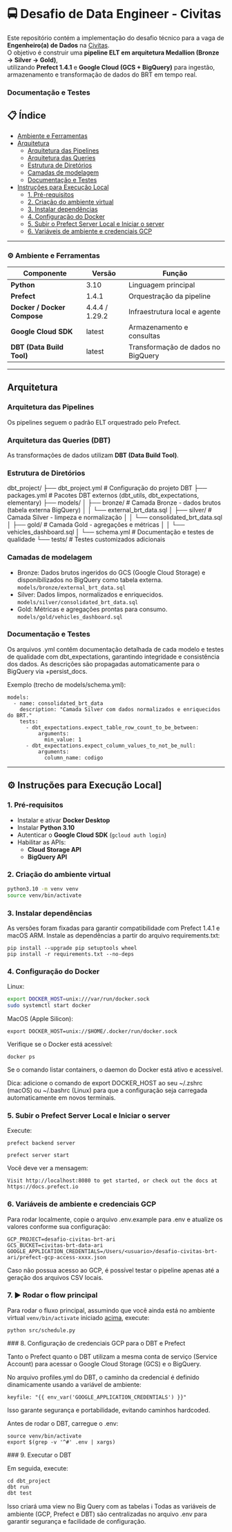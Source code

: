 # 🚍 Desafio de Data Engineer - Civitas

Este repositório contém a implementação do desafio técnico para a vaga de **Engenheiro(a) de Dados** na [Civitas](https://civitas.rio/).  
O objetivo é construir uma **pipeline ELT em arquitetura Medallion (Bronze → Silver → Gold)**,  
utilizando **Prefect 1.4.1** e **Google Cloud (GCS + BigQuery)** para ingestão, armazenamento e transformação de dados do BRT em tempo real.

<a name="docs"/>

### Documentação e Testes

## 📋 Índice

- [Ambiente e Ferramentas](#tools)
- [Arquitetura](arquitecture)
  - [Arquitetura das Pipelines](#pipelines)
  - [Arquitetura das Queries](#dbt)
  - [Estrutura de Diretórios](#directories)
  - [Camadas de modelagem](#model)
  - [Documentação e Testes](#docs)
- [Instruções para Execução Local](#setup)
  - [1. Pré-requisitos](#setup1)
  - [2. Criação do ambiente virtual](#setup2)
  - [3. Instalar dependências](#setup3)
  - [4. Configuração do Docker](#setup4)
  - [5. Subir o Prefect Server Local e Iniciar o server](#setup5)
  - [6. Variáveis de ambiente e credenciais GCP](#setup6)

---
<a name="tools"/>

###  ⚙️ Ambiente e Ferramentas

| Componente | Versão | Função |
|-------------|---------|--------|
| **Python** | 3.10 | Linguagem principal |
| **Prefect** | 1.4.1 | Orquestração da pipeline |
| **Docker / Docker Compose** | 4.4.4 / 1.29.2 | Infraestrutura local e agente |
| **Google Cloud SDK** | latest | Armazenamento e consultas |
| **DBT (Data Build Tool)** | latest | Transformação de dados no BigQuery |
---
<a name="arquitecture"/>

## Arquitetura

<a name="pipelines"/>

### Arquitetura das Pipelines
Os pipelines seguem o padrão ELT orquestrado pelo Prefect.

<a name="dbt"/>

### Arquitetura das Queries (DBT)
As transformações de dados utilizam **DBT (Data Build Tool)**.

<a name="directories"/>

### Estrutura de Diretórios
dbt_project/
├── dbt_project.yml           # Configuração do projeto DBT
├── packages.yml              # Pacotes DBT externos (dbt_utils, dbt_expectations, elementary)
├── models/
│   ├── bronze/               # Camada Bronze - dados brutos (tabela externa BigQuery)
│   │   └── external_brt_data.sql
│   ├── silver/               # Camada Silver - limpeza e normalização
│   │   └── consolidated_brt_data.sql
│   ├── gold/                 # Camada Gold - agregações e métricas
│   │   └── vehicles_dashboard.sql
│   └── schema.yml            # Documentação e testes de qualidade
└── tests/                    # Testes customizados adicionais

<a name="model"/>

### Camadas de modelagem

- Bronze: Dados brutos ingeridos do GCS (Google Cloud Storage) e disponibilizados no BigQuery como tabela externa.	`models/bronze/external_brt_data.sql`
- Silver:	Dados limpos, normalizados e enriquecidos.	`models/silver/consolidated_brt_data.sql`
- Gold:	Métricas e agregações prontas para consumo.	`models/gold/vehicles_dashboard.sql`

<a name="docs"/>

### Documentação e Testes

Os arquivos .yml contêm documentação detalhada de cada modelo e testes de qualidade com dbt_expectations, garantindo integridade e consistência dos dados.
As descrições são propagadas automaticamente para o BigQuery via +persist_docs.

Exemplo (trecho de models/schema.yml):
```
models:
  - name: consolidated_brt_data
    description: "Camada Silver com dados normalizados e enriquecidos do BRT."
    tests:
      - dbt_expectations.expect_table_row_count_to_be_between:
          arguments:
            min_value: 1
      - dbt_expectations.expect_column_values_to_not_be_null:
          arguments:
            column_name: codigo
```
---
<a name="setup"/>

## ⚙️ Instruções para Execução Local]

<a name="setup1"/>

### 1. Pré-requisitos

- Instalar e ativar **Docker Desktop**
- Instalar **Python 3.10**
- Autenticar o **Google Cloud SDK** (`gcloud auth login`)
- Habilitar as APIs:
  - **Cloud Storage API**
  - **BigQuery API**

<a name="setup2"/>

### 2. Criação do ambiente virtual

```bash
python3.10 -m venv venv
source venv/bin/activate
```
<a name="setup3"/>

### 3. Instalar dependências

As versões foram fixadas para garantir compatibilidade com Prefect 1.4.1 e macOS ARM.
Instale as dependências a partir do arquivo requirements.txt:

```
pip install --upgrade pip setuptools wheel
pip install -r requirements.txt --no-deps
```
<a name="setup4"/>

### 4. Configuração do Docker 

Linux:
```bash
export DOCKER_HOST=unix:///var/run/docker.sock
sudo systemctl start docker
```

MacOS (Apple Silicon):
```
export DOCKER_HOST=unix://$HOME/.docker/run/docker.sock
```

Verifique se o Docker está acessível:

```
docker ps
```

Se o comando listar containers, o daemon do Docker está ativo e acessível.

Dica: adicione o comando de export DOCKER_HOST ao seu ~/.zshrc (macOS) ou ~/.bashrc (Linux)
para que a configuração seja carregada automaticamente em novos terminais.

<a name="setup5"/>

### 5. Subir o Prefect Server Local e Iniciar o server

Execute:
```
prefect backend server
```
```
prefect server start
```

Você deve ver a mensagem:
```
Visit http://localhost:8080 to get started, or check out the docs at https://docs.prefect.io
```
<a name="setup6"/>

### 6. Variáveis de ambiente e credenciais GCP

Para rodar localmente, copie o arquivo .env.example para .env e atualize os valores conforme sua configuração:
```
GCP_PROJECT=desafio-civitas-brt-ari
GCS_BUCKET=civitas-brt-data-ari
GOOGLE_APPLICATION_CREDENTIALS=/Users/<usuario>/desafio-civitas-brt-ari/prefect-gcp-access-xxxx.json
```

Caso não possua acesso ao GCP, é possível testar o pipeline apenas até a geração dos arquivos CSV locais.

<a name="setup7"/>

### 7. ▶️ Rodar o flow principal

Para rodar o fluxo principal, assumindo que você ainda está no ambiente virtual `venv/bin/activate` iniciado [acima](#setup2), execute:
```
python src/schedule.py
```
<a name="setup8"/>
### 8. Configuração de credenciais GCP para o DBT e Prefect

Tanto o Prefect quanto o DBT utilizam a mesma conta de serviço (Service Account)
para acessar o Google Cloud Storage (GCS) e o BigQuery.

No arquivo profiles.yml do DBT, o caminho da credencial é definido dinamicamente usando a variável de ambiente:
```
keyfile: "{{ env_var('GOOGLE_APPLICATION_CREDENTIALS') }}"
```
Isso garante segurança e portabilidade, evitando caminhos hardcoded.

Antes de rodar o DBT, carregue o .env:
```
source venv/bin/activate
export $(grep -v '^#' .env | xargs)
```
<a name="setup9"/>
### 9. Executar o DBT

Em seguida, execute:
```
cd dbt_project
dbt run
dbt test
```
Isso criará uma view no Big Query com as tabelas 
ℹ️ Todas as variáveis de ambiente (GCP, Prefect e DBT) são centralizadas no arquivo .env para garantir segurança e facilidade de configuração.




